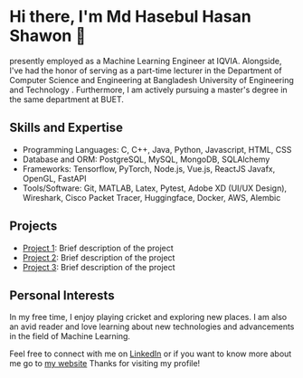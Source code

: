 # Hi there, I'm Md Hasebul Hasan Shawon 👋

presently employed as a Machine Learning Engineer at IQVIA. Alongside, I've had the honor of serving as a part-time lecturer in the Department of Computer Science and Engineering at Bangladesh University of Engineering and Technology . Furthermore, I am actively pursuing a master's degree in the same department at BUET. 

## Skills and Expertise
- Programming Languages: C, C++, Java, Python, Javascript, HTML, CSS
- Database and ORM: PostgreSQL, MySQL, MongoDB, SQLAlchemy
- Frameworks: Tensorflow, PyTorch, Node.js, Vue.js, ReactJS Javafx, OpenGL, FastAPI
- Tools/Software: Git, MATLAB, Latex, Pytest, Adobe XD (UI/UX Design), Wireshark, Cisco Packet Tracer, Huggingface, Docker, AWS, Alembic

## Projects
- [Project 1](https://github.com/username/project-1): Brief description of the project
- [Project 2](https://github.com/username/project-2): Brief description of the project
- [Project 3](https://github.com/username/project-3): Brief description of the project

## Personal Interests
In my free time, I enjoy playing cricket and exploring new places. I am also an avid reader and love learning about new technologies and advancements in the field of Machine Learning.

Feel free to connect with me on [LinkedIn](https://www.linkedin.com/in/hasebul-hasan-shawon-a618091aa/) or if you want to know more about me go to [my website](https://hasebul.github.io/shawon_portfolio/)
Thanks for visiting my profile!
